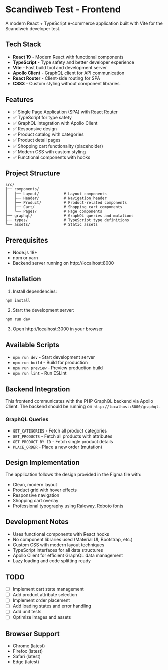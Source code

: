 # Scandiweb Test - Frontend

A modern React + TypeScript e-commerce application built with Vite for the Scandiweb developer test.

## Tech Stack

- **React 19** - Modern React with functional components
- **TypeScript** - Type safety and better developer experience
- **Vite** - Fast build tool and development server
- **Apollo Client** - GraphQL client for API communication
- **React Router** - Client-side routing for SPA
- **CSS3** - Custom styling without component libraries

## Features

- ✅ Single Page Application (SPA) with React Router
- ✅ TypeScript for type safety
- ✅ GraphQL integration with Apollo Client
- ✅ Responsive design
- ✅ Product catalog with categories
- ✅ Product detail pages
- ✅ Shopping cart functionality (placeholder)
- ✅ Modern CSS with custom styling
- ✅ Functional components with hooks

## Project Structure

```
src/
├── components/
│   ├── Layout/           # Layout components
│   ├── Header/           # Navigation header
│   ├── Product/          # Product-related components
│   ├── Cart/             # Shopping cart components
│   └── Pages/            # Page components
├── graphql/              # GraphQL queries and mutations
├── types/                # TypeScript type definitions
└── assets/               # Static assets
```

## Prerequisites

- Node.js 18+ 
- npm or yarn
- Backend server running on http://localhost:8000

## Installation

1. Install dependencies:
```bash
npm install
```

2. Start the development server:
```bash
npm run dev
```

3. Open http://localhost:3000 in your browser

## Available Scripts

- `npm run dev` - Start development server
- `npm run build` - Build for production
- `npm run preview` - Preview production build
- `npm run lint` - Run ESLint

## Backend Integration

This frontend communicates with the PHP GraphQL backend via Apollo Client. The backend should be running on `http://localhost:8000/graphql`.

### GraphQL Queries

- `GET_CATEGORIES` - Fetch all product categories
- `GET_PRODUCTS` - Fetch all products with attributes
- `GET_PRODUCT_BY_ID` - Fetch single product details
- `PLACE_ORDER` - Place a new order (mutation)

## Design Implementation

The application follows the design provided in the Figma file with:
- Clean, modern layout
- Product grid with hover effects
- Responsive navigation
- Shopping cart overlay
- Professional typography using Raleway, Roboto fonts

## Development Notes

- Uses functional components with React hooks
- No component libraries used (Material UI, Bootstrap, etc.)
- Custom CSS with modern layout techniques
- TypeScript interfaces for all data structures
- Apollo Client for efficient GraphQL data management
- Lazy loading and code splitting ready

## TODO

- [ ] Implement cart state management
- [ ] Add product attribute selection
- [ ] Implement order placement
- [ ] Add loading states and error handling
- [ ] Add unit tests
- [ ] Optimize images and assets

## Browser Support

- Chrome (latest)
- Firefox (latest)  
- Safari (latest)
- Edge (latest)
